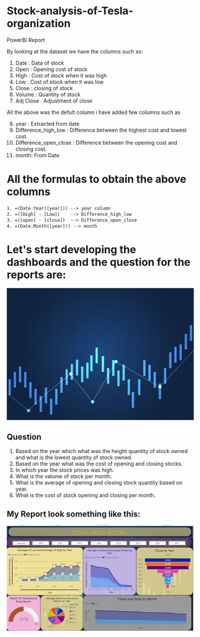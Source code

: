# Stock-analysis-of-Tesla-organization

PowerBi Report

By looking at the dataset we have the columns such as:
1. Date : Data of stock
2. Open : Opening cost of stock 
3. High : Cost of stock when it was high
4. Low : Cost of stock when it was low
5. Close : closing of stock
6. Volume : Quantity of stock 
7. Adj Close : Adjustment of close

All the above was the defult column i have added few columns such as 

8. year : Extracted from date
9. Difference_high_low : Difference between the highest cost and lowest cost.
10. Difference_open_close : Difference between the opening cost and closing cost.
11. month: From Date 

# All the formulas to obtain the above columns 

```
1. =(Date.Year([year])) --> year column
2. =([High] - [Low])    --> Difference_high_low
3. =([open] - [close])  --> Difference_open_close
4. =(Date.Month([year])) --> month
```

# Let's start developing the dashboards and the question for the reports are:

![image](https://github.com/mukesh1996-ds/Stock-analysis-of-ABC-organization/blob/main/Images/Background.jpg)

## Question 
1. Based on the year which what was the height quantity of stock owned and what is the lowest quantity of stock owned.
2. Based on the year what was the cost of opening and closing stocks.
3. In which year the stock prices was high.
4. What is the valume of stock per month.
5. What is the average of opening and closing stock quantity based on year.
6. What is the cost of stock opening and closing per month.

## My Report look something like this:

![image](https://github.com/mukesh1996-ds/Stock-analysis-of-ABC-organization/blob/main/Images/Report%201.png)
